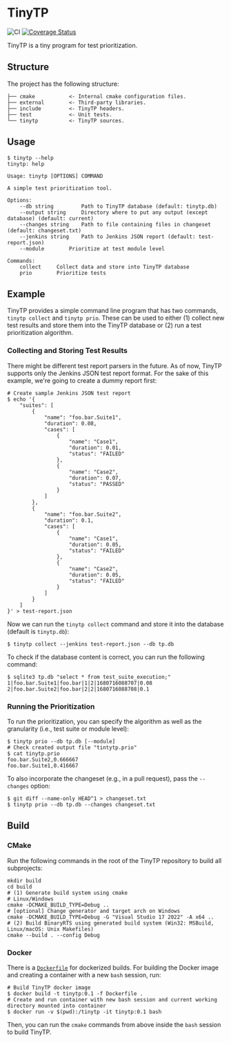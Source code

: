 # TinyTP

![CI](https://github.com/delsner/tinytp/actions/workflows/build.yml/badge.svg)
[![Coverage Status](https://coveralls.io/repos/github/delsner/tinytp/badge.svg)](https://coveralls.io/github/delsner/tinytp)


TinyTP is a tiny program for test prioritization.

## Structure

The project has the following structure:

```
├── cmake           <- Internal cmake configuration files.
├── external        <- Third-party libraries.
├── include         <- TinyTP headers.
├── test            <- Unit tests.
└── tinytp          <- TinyTP sources. 
```

## Usage

```shell
$ tinytp --help
tinytp: help

Usage: tinytp [OPTIONS] COMMAND

A simple test prioritization tool.

Options:
	--db string 		Path to TinyTP database (default: tinytp.db)
	--output string		Directory where to put any output (except database) (default: current)
	--changes string	Path to file containing files in changeset (default: changeset.txt)
	--jenkins string	Path to Jenkins JSON report (default: test-report.json)
	--module		Prioritize at test module level

Commands:
	collect		Collect data and store into TinyTP database
	prio		Prioritize tests
```

## Example

TinyTP provides a simple command line program that has two commands, `tinytp collect` and `tinytp prio`.
These can be used to either (1) collect new test results and store them into the TinyTP database or (2) run a test
prioritization algorithm.

### Collecting and Storing Test Results

There might be different test report parsers in the future. As of now, TinyTP supports only the Jenkins JSON test report format.
For the sake of this example, we're going to create a dummy report first:
```shell
# Create sample Jenkins JSON test report
$ echo '{
    "suites": [
        {
            "name": "foo.bar.Suite1",
            "duration": 0.08,
            "cases": [
                {
                    "name": "Case1",
                    "duration": 0.01,
                    "status": "FAILED"
                },
                {
                    "name": "Case2",
                    "duration": 0.07,
                    "status": "PASSED"
                }
            ]
        },
        {
            "name": "foo.bar.Suite2",
            "duration": 0.1,
            "cases": [
                {
                    "name": "Case1",
                    "duration": 0.05,
                    "status": "FAILED"
                },
                {
                    "name": "Case2",
                    "duration": 0.05,
                    "status": "FAILED"
                }
            ]
        }
    ]
}' > test-report.json
```

Now we can run the `tinytp collect` command and store it into the database (default is `tinytp.db`):

```shell
$ tinytp collect --jenkins test-report.json --db tp.db
```

To check if the database content is correct, you can run the following command:
```shell
$ sqlite3 tp.db "select * from test_suite_execution;"
1|foo.bar.Suite1|foo.bar|1|2|1680716088707|0.08
2|foo.bar.Suite2|foo.bar|2|2|1680716088708|0.1
```

### Running the Prioritization

To run the prioritization, you can specify the algorithm as well as the granularity (i.e., test suite or module level):

```shell
$ tinytp prio --db tp.db [--module]
# Check created output file "tintytp.prio"
$ cat tinytp.prio
foo.bar.Suite2,0.666667
foo.bar.Suite1,0.416667
```

To also incorporate the changeset (e.g., in a pull request), pass the `--changes` option:

```shell
$ git diff --name-only HEAD^1 > changeset.txt
$ tinytp prio --db tp.db --changes changeset.txt
```

## Build

### CMake

Run the following commands in the root of the TinyTP repository to build all subprojects:

```shell
mkdir build
cd build
# (1) Generate build system using cmake
# Linux/Windows
cmake -DCMAKE_BUILD_TYPE=Debug ..
# [optional] Change generator and target arch on Windows
cmake -DCMAKE_BUILD_TYPE=Debug -G "Visual Studio 17 2022" -A x64 ..
# (2) Build BinaryRTS using generated build system (Win32: MSBuild, Linux/macOS: Unix Makefiles)
cmake --build . --config Debug
```

### Docker

There is a [`Dockerfile`](./Dockerfile) for dockerized builds.
For building the Docker image and creating a container with a new `bash` session, run:

```shell
# Build TinyTP docker image 
$ docker build -t tinytp:0.1 -f Dockerfile .
# Create and run container with new bash session and current working directory mounted into container
$ docker run -v $(pwd):/tinytp -it tinytp:0.1 bash
```

Then, you can run the `cmake` commands from above inside the `bash` session to build TinyTP.
